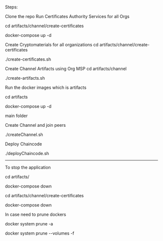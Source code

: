 Steps:

Clone the repo
Run Certificates Authority Services for all Orgs

cd artifacts/channel/create-certificates

docker-compose up -d

Create Cryptomaterials for all organizations
cd artifacts/channel/create-certificates

./create-certificates.sh

Create Channel Artifacts using Org MSP
cd artifacts/channel

./create-artifacts.sh

Run the docker images which is artifacts

cd artifacts

docker-compose up -d

main folder

Create Channel and join peers

./createChannel.sh

Deploy Chaincode

./deployChaincode.sh

----------
To stop the application

cd artifacts/

docker-compose down

cd artifacts/channel/create-certificates

docker-compose down

In case need to prune dockers

docker system prune -a

docker system prune --volumes -f






